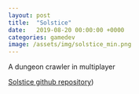 ```yaml
---
layout: post
title:  "Solstice"
date:   2019-08-20 00:00:00 +0000
categories: gamedev
image: /assets/img/solstice_min.png
---
```


A dungeon crawler in multiplayer

[Solstice github repository](https://github.com/jiexdrop/solstice))

